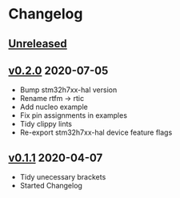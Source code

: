 # Changelog

## [Unreleased]

## [v0.2.0] 2020-07-05

* Bump stm32h7xx-hal version
* Rename rtfm -> rtic
* Add nucleo example
* Fix pin assignments in examples
* Tidy clippy lints
* Re-export stm32h7xx-hal device feature flags

## [v0.1.1] 2020-04-07

* Tidy unecessary brackets
* Started Changelog

[Unreleased]: https://github.com/stm32-rs/stm32h7xx-hal/compare/v0.2.0...HEAD
[v0.2.0]: https://github.com/stm32-rs/stm32h7xx-hal/compare/v0.1.1...v0.2.0
[v0.1.1]: https://github.com/stm32-rs/stm32h7xx-hal/compare/v0.1.0...v0.1.1
